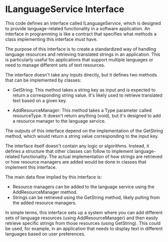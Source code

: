 # ILanguageService Interface

This code defines an interface called ILanguageService, which is designed to provide language-related functionality in a software application. An interface in programming is like a contract that specifies what methods a class implementing this interface must have.

The purpose of this interface is to create a standardized way of handling language resources and retrieving translated strings in an application. This is particularly useful for applications that support multiple languages or need to manage different sets of text resources.

The interface doesn't take any inputs directly, but it defines two methods that can be implemented by classes:

- GetString: This method takes a string key as input and is expected to return a corresponding string value. It's likely used to retrieve translated text based on a given key.

- AddResourceManager: This method takes a Type parameter called resourceType. It doesn't return anything (void), but it's designed to add a resource manager to the language service.

The outputs of this interface depend on the implementation of the GetString method, which would return a string value corresponding to the input key.

The interface itself doesn't contain any logic or algorithms. Instead, it defines a structure that other classes can follow to implement language-related functionality. The actual implementation of how strings are retrieved or how resource managers are added would be done in classes that implement this interface.

The main data flow implied by this interface is:

- Resource managers can be added to the language service using the AddResourceManager method.
- Strings can be retrieved using the GetString method, likely pulling from the added resource managers.

In simple terms, this interface sets up a system where you can add different sets of language resources (using AddResourceManager) and then easily retrieve specific strings from those resources (using GetString). This could be used, for example, in an application that needs to display text in different languages based on user preferences.